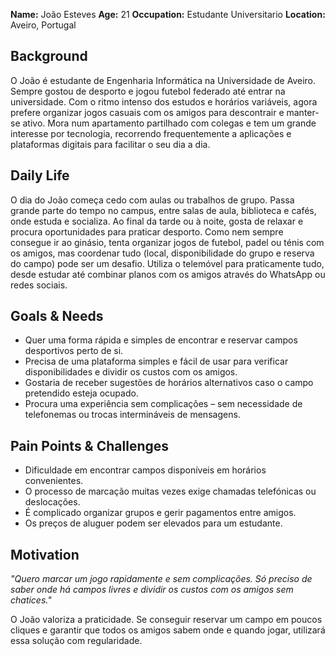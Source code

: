 **Name:** João Esteves
**Age:** 21
**Occupation:** Estudante Universitario
**Location:** Aveiro, Portugal

## Background

O João é estudante de Engenharia Informática na Universidade de Aveiro. Sempre gostou de desporto e jogou futebol federado até entrar na universidade. Com o ritmo intenso dos estudos e horários variáveis, agora prefere organizar jogos casuais com os amigos para descontrair e manter-se ativo. Mora num apartamento partilhado com colegas e tem um grande interesse por tecnologia, recorrendo frequentemente a aplicações e plataformas digitais para facilitar o seu dia a dia.

## Daily Life

O dia do João começa cedo com aulas ou trabalhos de grupo. Passa grande parte do tempo no campus, entre salas de aula, biblioteca e cafés, onde estuda e socializa. Ao final da tarde ou à noite, gosta de relaxar e procura oportunidades para praticar desporto. Como nem sempre consegue ir ao ginásio, tenta organizar jogos de futebol, padel ou ténis com os amigos, mas coordenar tudo (local, disponibilidade do grupo e reserva do campo) pode ser um desafio. Utiliza o telemóvel para praticamente tudo, desde estudar até combinar planos com os amigos através do WhatsApp ou redes sociais.

## Goals & Needs

* Quer uma forma rápida e simples de encontrar e reservar campos desportivos perto de si.
* Precisa de uma plataforma simples e fácil de usar para verificar disponibilidades e dividir os custos com os amigos.
* Gostaria de receber sugestões de horários alternativos caso o campo pretendido esteja ocupado.
* Procura uma experiência sem complicações – sem necessidade de telefonemas ou trocas intermináveis de mensagens.

## Pain Points & Challenges

* Dificuldade em encontrar campos disponíveis em horários convenientes.
* O processo de marcação muitas vezes exige chamadas telefónicas ou deslocações.
* É complicado organizar grupos e gerir pagamentos entre amigos.
* Os preços de aluguer podem ser elevados para um estudante.

## Motivation

*"Quero marcar um jogo rapidamente e sem complicações. Só preciso de saber onde há campos livres e dividir os custos com os amigos sem chatices."*

O João valoriza a praticidade. Se conseguir reservar um campo em poucos cliques e garantir que todos os amigos sabem onde e quando jogar, utilizará essa solução com regularidade.
